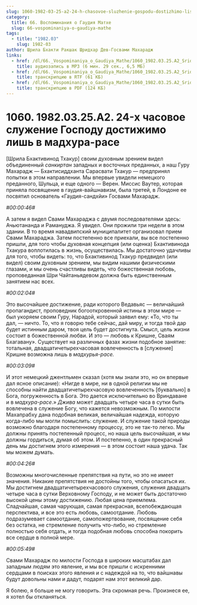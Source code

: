 ```yaml
---
slug: 1060-1982-03-25-a2-24-h-chasovoe-sluzhenie-gospodu-dostizhimo-lish-v-madhura-rase
category:
  title: 66. Воспоминания о Гаудия Матхе
  slug: 66-vospominaniya-o-gaudiya-mathe
tags:
  - title: "1982.03"
    slug: 1982-03
author: Шрила Бхакти Ракшак Шридхар Дев-Госвами Махарадж
links:
  - href: /dl/66._Vospominaniya_o_Gaudiya_Mathe/1060_1982.03.25.A2_SridharMj_24-h_chasovoe_sluzhenie_Gospodu_dostizhimo_lish_v_madhura-rase.mp3
    title: аудиозапись в MP3 (6 мин. 29 сек., 6,5 МБ)
  - href: /dl/66._Vospominaniya_o_Gaudiya_Mathe/1060_1982.03.25.A2_SridharMj_24-h_chasovoe_sluzhenie_Gospodu_dostizhimo_lish_v_madhura-rase.rtf
    title: транскрипцию в RTF (61 КБ)
  - href: /dl/66._Vospominaniya_o_Gaudiya_Mathe/1060_1982.03.25.A2_SridharMj_24-h_chasovoe_sluzhenie_Gospodu_dostizhimo_lish_v_madhura-rase.pdf
    title: транскрипцию в PDF (124 КБ)
---
```


# 1060. 1982.03.25.A2. 24-х часовое служение Господу достижимо лишь в мадхура-расе

[Шрила Бхактивинод Тхакур] своим духовным зрением видел объединенный *санкиртан* западных и восточных преданных, а наш Гуру Махарадж — Бхактисиддханта Сарасвати Тхакур — предпринял попытки в этом направлении. Мы впервые увидели немецкого преданного, Шульца, и еще одного — Верен. Миссис Ваутер, которая приняла посвящение в гаудия-вайшнавизм, была третей, в Лондоне ее посвятил основатель «Гаудия-сандхйи» Госвами Махарадж.

*#00:00:46#*

А затем я видел Свами Махараджа с двумя последователями здесь: Ачьютананда и Рамануджа. Я увидел. Они прожили три недели в этом здании. В то время навадвипский муниципалитет организовал прием Свами Махараджа. Затем постепенно все приехали, вы все постепенно пришли, для того чтобы духовная концепция (или оценка) Бхактивинода Тхакура воплотилась в жизнь, осуществилась. Мы достаточно удачливы для того, чтобы видеть: то, что Бхактивинод Тхакур предвидел (или видел) своим духовным зрением, мы видим нашими физическими глазами, и мы очень счастливы видеть, что божественная любовь, проповеданная Шри Чайтаньядевом должна быть единственным занятием нас всех.

*#00:02:04#*

Это высочайшее достижение, ради которого Ведавьяс — величайший пропагандист, проповедник богооткровенной истины в этом мире — был укоряем своим Гуру, Нарадой, который заявил ему: «То, что ты дал, — ничто. То, что я говорю тебе сейчас, дай миру, и тогда твой дар будет истинным даром, твоя цель будет достигнута. Смысл, цель жизни состоит в божественной любви. И это — любовь к Кришне, Сваям Бхагавану». Существует на различных фазах жизни подобное занятие: тотальная, двадцатичетырехчасовая вовлеченность в [служение] Кришне возможна лишь в *мадхурья-расе.*

*#00:03:09#*

И этот немецкий джентльмен сказал (хотя мы знали это, но он впервые дал ясное описание): «Нигде в мире, ни в одной религии мы не способны найти двадцатичетырехчасовую вовлеченность [буквально] в Бога, погруженность в Бога. Это дается исключительно во Вриндаване и в *мадхура-расе*.» *Джива* может двадцать четыре часа в сутки быть вовлечена в служение Богу, что кажется невозможным. По милости Махапрабху дана подобная великая, величайшая надежда, которую когда-либо мы могли помыслить: служение. И служение такой природы возможно благодаря постепенному процессу, это не так-то легко. Мы должны принять постепенный процесс, но наша цель высочайшая, и мы должны гордиться, думая об этом. И постепенно, в один прекрасный день мы достигнем этого измерения — в этом состоит наша удача. Так мы можем думать.

*#00:04:26#*

Возможны многочисленные препятствия на пути, но это не имеет значения. Никакие препятствия не достойны того, чтобы опасаться их. Мы достигнем двадцатичетырехчасового служения, служения двадцать четыре часа в сутки Верховному Господу, и не может быть достаточно высокой цены этому достижению. Любая цена приемлема. Сладчайшая, самая чарующая, самая прекрасная, всепобеждающая перспектива, и все это есть любовь, самоотдание. Любовь подразумевает самоотдание, самопожертвование, посвящение себя без остатка, не стремление получить что-либо, но стремление полностью себя отдать, и тогда подобная любовь способна покорить все сердце в полной мере.

*#00:05:49#*

Свами Махарадж по милости Господа в широких масштабах дал западным людям это явление, и мы все пришли с искренними сердцами в поисках этого явления и с надеждой на то, что вайшнавы будут довольны нами и дадут, подарят нам этот великий дар.

Я болею, я больше не могу говорить. Эта скромная речь. Произнеся ее, я хотел бы откланяться.

